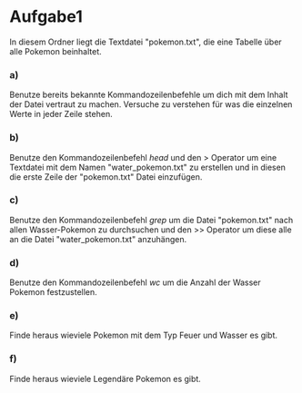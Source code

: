 # Aufgabe1

In diesem Ordner liegt die Textdatei "pokemon.txt", die eine Tabelle über alle Pokemon beinhaltet.

### a)
Benutze bereits bekannte Kommandozeilenbefehle um dich mit dem Inhalt der Datei vertraut zu machen.
Versuche zu verstehen für was die einzelnen Werte in jeder Zeile stehen.

### b)
Benutze den Kommandozeilenbefehl *head* und den \> Operator um eine Textdatei mit dem Namen "water_pokemon.txt" zu erstellen und in diesen die erste Zeile der "pokemon.txt" Datei einzufügen.

### c)
Benutze den Kommandozeilenbefehl *grep* um die Datei "pokemon.txt" nach allen Wasser-Pokemon zu durchsuchen und den \>\> Operator um diese alle an die Datei "water_pokemon.txt" anzuhängen.

### d)
Benutze den Kommandozeilenbefehl *wc* um die Anzahl der Wasser Pokemon festzustellen.

### e)
Finde heraus wieviele Pokemon mit dem Typ Feuer und Wasser es gibt.

### f) 
Finde heraus wieviele Legendäre Pokemon es gibt.

